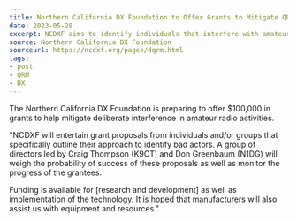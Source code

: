 ```yaml
---
title: Northern California DX Foundation to Offer Grants to Mitigate QRM
date: 2023-05-28
excerpt: NCDXF aims to identify individuals that interfere with amateur radio activities.
source: Northern California DX Foundation
sourceurl: https://ncdxf.org/pages/dqrm.html
tags:
- post
- QRM
- DX
---
```

The Northern California DX Foundation is preparing to offer $100,000 in grants to help mitigate deliberate interference in amateur radio activities.

"NCDXF will entertain grant proposals from individuals and/or groups that specifically outline their approach to identify bad actors. A group of directors led by Craig Thompson (K9CT) and Don Greenbaum (N1DG) will weigh the probability of success of these proposals as well as monitor the progress of the grantees.

Funding is available for [research and development] as well as implementation of the technology. It is hoped that manufacturers will also assist us with equipment and resources."
